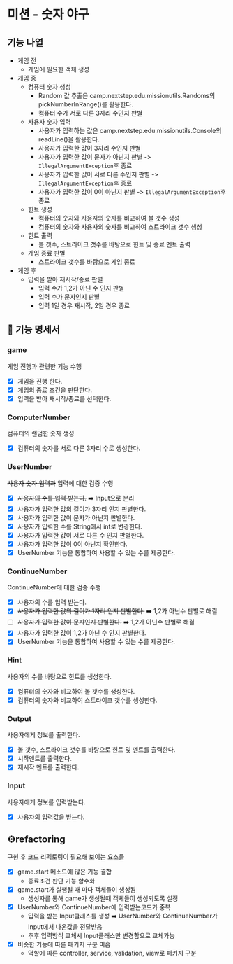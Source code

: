 # 미션 - 숫자 야구

## 기능 나열

- 게임 전
    - 게임에 필요한 객체 생성
- 게임 중
    - 컴퓨터 숫자 생성
        - Random 값 추출은 camp.nextstep.edu.missionutils.Randoms의 pickNumberInRange()를 활용한다.
        - 컴퓨터 수가 서로 다른 3자리 수인지 판별
    - 사용자 숫자 입력
        - 사용자가 입력하는 값은 camp.nextstep.edu.missionutils.Console의 readLine()을 활용한다.
        - 사용자가 입력한 값이 3자리 수인지 판별
        - 사용자가 입력한 값이 문자가 아닌지 판별 -> `IllegalArgumentException`후 종료
        - 사용자가 입력한 값이 서로 다른 수인지 판별 -> `IllegalArgumentException`후 종료
        - 사용자가 입력한 값이 0이 아닌지 판별 -> `IllegalArgumentException`후 종료
    - 힌트 생성
        - 컴퓨터의 숫자와 사용자의 숫자를 비교하여 볼 갯수 생성
        - 컴퓨터의 숫자와 사용자의 숫자를 비교하여 스트라이크 갯수 생성
    - 힌트 출력
        - 볼 갯수, 스트라이크 갯수를 바탕으로 힌트 및 종료 멘트 출력
    - 개임 종료 판별
        - 스트라이크 갯수를 바탕으로 게임 종료
- 게임 후
    - 입력을 받아 재시작/종료 판별
        - 입력 수가 1,2가 아닌 수 인지 판별
        - 입력 수가 문자인지 판별
        - 입력 1일 경우 재시작, 2일 경우 종료

## 📝 기능 명세서

### game

게임 진행과 관련한 기능 수행

- [X] 게임을 진행 한다.
- [X] 게임의 종료 조건을 판단한다.
- [X] 입력을 받아 재시작/종료를 선택한다.

### ComputerNumber

컴퓨터의 랜덤한 숫자 생성

- [X] 컴퓨터의 숫자를 서로 다른 3자리 수로 생성한다.

### UserNumber

~~사용자 숫자 입력과~~ 입력에 대한 검증 수행

- [X] ~~사용자의 수를 입력 받는다.~~ ➡️ Input으로 분리
- [X] 사용자가 입력한 값의 길이가 3자리 인지 판별한다.
- [X] 사용자가 입력한 값이 문자가 아닌지 판별한다.
- [X] 사용자가 입력한 수를 String에서 int로 변경한다.
- [X] 사용자가 입력한 값이 서로 다른 수 인지 판별한다.
- [X] 사용자가 입력한 값이 0이 아닌지 확인한다.
- [X] UserNumber 기능을 통합하여 사용할 수 있는 수를 제공한다.

### ContinueNumber

ContinueNumber에 대한 검증 수행

- [X] 사용자의 수를 입력 받는다.
- [X] ~~사용자가 입력한 값의 길이가 1자리 인지 판별한다.~~ ➡️ 1,2가 아닌수 판별로 해결
- [ ] ~~사용자가 입력한 값이 문자인지 판별한다.~~ ➡️ 1,2가 아닌수 판별로 해결
- [X] 사용자가 입력한 값이 1,2가 아닌 수 인지 판별한다.
- [X] UserNumber 기능을 통합하여 사용할 수 있는 수를 제공한다.

### Hint

사용자의 수를 바탕으로 힌트를 생성한다.

- [X] 컴퓨터의 숫자와 비교하여 볼 갯수를 생성한다.
- [X] 컴퓨터의 숫자와 비교하여 스트라이크 갯수를 생성한다.

### Output

사용자에게 정보를 출력한다.

- [X] 볼 갯수, 스트라이크 갯수를 바탕으로 힌트 및 멘트를 출력한다.
- [X] 시작멘트를 출력한다.
- [X] 재시작 멘트를 출력한다.

### Input

사용자에게 정보를 입력받는다.

- [X] 사용자의 입력값을 받는다.

## ⚙️refactoring

구현 후 코드 리펙토링이 필요해 보이는 요소들

- [X] game.start 메소드에 많은 기능 결합
    - 종료조건 판단 기능 함수화
- [X] game.start가 실행될 때 마다 객체들이 생성됨
    - 생성자를 통해 game가 생성될때 객체들이 생성되도록 설정
- [X] UserNumber와 ContinueNumber에 입력받는코드가 중복
    - 입력을 받는 Input클래스를 생성 ➡️ UserNumber와 ContinueNumber가 Input에서 나온값을 전달받음
    - 추후 입력방식 교체시 Input클래스만 변경함으로 교체가능
- [X] 비슷한 기능에 따른 패키지 구분 미흡
    - 역할에 따른 controller, service, validation, view로 패키지 구분